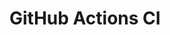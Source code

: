 # GitHub Actions CI
























































































































































































































































































































































































































